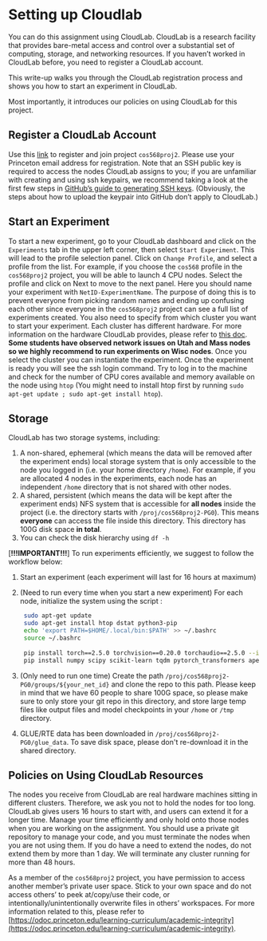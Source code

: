 # Setting up Cloudlab

You can do this assignment using CloudLab. CloudLab is a research facility that provides bare-metal access and control over a substantial set of computing, storage, and networking resources. If you haven’t worked in CloudLab before, you need to register a CloudLab account.

This write-up walks you through the CloudLab registration process and shows you how to start an experiment in CloudLab.

Most importantly, it introduces our policies on using CloudLab for this project.

## Register a CloudLab Account

Use this [link](https://www.cloudlab.us/signup.php?pid=cos568proj2) to register and join project `cos568proj2`. Please use your Princeton email address for registration. Note that an SSH public key is required to access the nodes CloudLab assigns to you; if you are unfamiliar with creating and using ssh keypairs, we recommend taking a look at the first few steps in [GitHub’s guide to generating SSH keys](https://docs.github.com/en/authentication/connecting-to-github-with-ssh). (Obviously, the steps about how to upload the keypair into GitHub don’t apply to CloudLab.) 

## Start an Experiment

To start a new experiment, go to your CloudLab dashboard and click on the `Experiments` tab in the upper left corner, then select `Start Experiment`. This will lead to the profile selection panel. Click on `Change Profile`, and select a profile from the list. For example, if you choose the `cos568` profile in the `cos568proj2` project, you will be able to launch 4 CPU nodes. Select the profile and click on Next to move to the next panel. Here you should name your experiment with `NetID-ExperimentName`. The purpose of doing this is to prevent everyone from picking random names and ending up confusing each other since everyone in the `cos568proj2` project can see a full list of experiments created. You also need to specify from which cluster you want to start your experiment. Each cluster has different hardware. For more information on the hardware CloudLab provides, please refer to [this doc](https://docs.cloudlab.us/hardware.html). **Some students have observed network issues on Utah and Mass nodes so we highly recommend to run experiments on Wisc nodes**. Once you select the cluster you can instantiate the experiment. Once the experiment is ready you will see the ssh login command. Try to log in to the machine and check for the number of CPU cores available and memory available on the node using `htop` (You might need to install htop first by running `sudo apt-get update ; sudo apt-get install htop`).


## Storage

CloudLab has two storage systems, including:
1. A non-shared, ephemeral (which means the data will be removed after the experiment ends) local storage system that is only accessible to the node you logged in (i.e. your home directory `/home`). For example, if you are allocated 4 nodes in the experiments, each node has an independent `/home` directory that is not shared with other nodes.
2. A shared, persistent (which means the data will be kept after the experiment ends) NFS system that is accessible for **all nodes** inside the project (i.e. the directory starts with `/proj/cos568proj2-PG0`). This means **everyone** can access the file inside this directory. This directory has 100G disk space **in total**.
3. You can check the disk hierarchy using `df -h`

[**!!!IMPORTANT!!!**]
To run experiments efficiently, we suggest to follow the workflow below:
1. Start an experiment (each experiment will last for 16 hours at maximum)
2. (Need to run every time when you start a new experiment) For each node, initialize the system using the script :
   ```bash
    sudo apt-get update
    sudo apt-get install htop dstat python3-pip
    echo 'export PATH=$HOME/.local/bin:$PATH' >> ~/.bashrc
    source ~/.bashrc
    
    pip install torch==2.5.0 torchvision==0.20.0 torchaudio==2.5.0 --index-url https://download.pytorch.org/whl/cpu
    pip install numpy scipy scikit-learn tqdm pytorch_transformers apex
   ```

3. (Only need to run one time) Create the path `/proj/cos568proj2-PG0/groups/${your_net_id}` and clone the repo to this path. Please keep in mind that we have 60 people to share 100G space, so please make sure to only store your git repo in this directory, and store large temp files like output files and model checkpoints in your `/home`  or `/tmp` directory.
4. GLUE/RTE data has been downloaded in `/proj/cos568proj2-PG0/glue_data`. To save disk space, please don't re-download it in the shared directory.


## Policies on Using CloudLab Resources

The nodes you receive from CloudLab are real hardware machines sitting in different clusters. Therefore, we ask you not to hold the nodes for too long. CloudLab gives users 16 hours to start with, and users can extend it for a longer time. Manage your time efficiently and only hold onto those nodes when you are working on the assignment. You should use a private git repository to manage your code, and you must terminate the nodes when you are not using them. If you do have a need to extend the nodes, do not extend them by more than 1 day. We will terminate any cluster running for more than 48 hours.

As a member of the `cos568proj2` project, you have permission to access another member’s private user space. Stick to your own space and do not access others’ to peek at/copy/use their code, or intentionally/unintentionally overwrite files in others’ workspaces. For more information related to this, please refer to [https://odoc.princeton.edu/learning-curriculum/academic-integrity](https://odoc.princeton.edu/learning-curriculum/academic-integrity).
